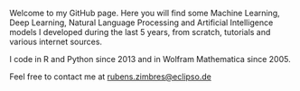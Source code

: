 Welcome to my GitHub page. Here you will find some Machine Learning, Deep Learning, Natural Language Processing and Artificial Intelligence models I developed during the last 5 years, from scratch, tutorials and various internet sources.

I code in R and Python since 2013 and in Wolfram Mathematica since 2005.

Feel free to contact me at rubens.zimbres@eclipso.de

